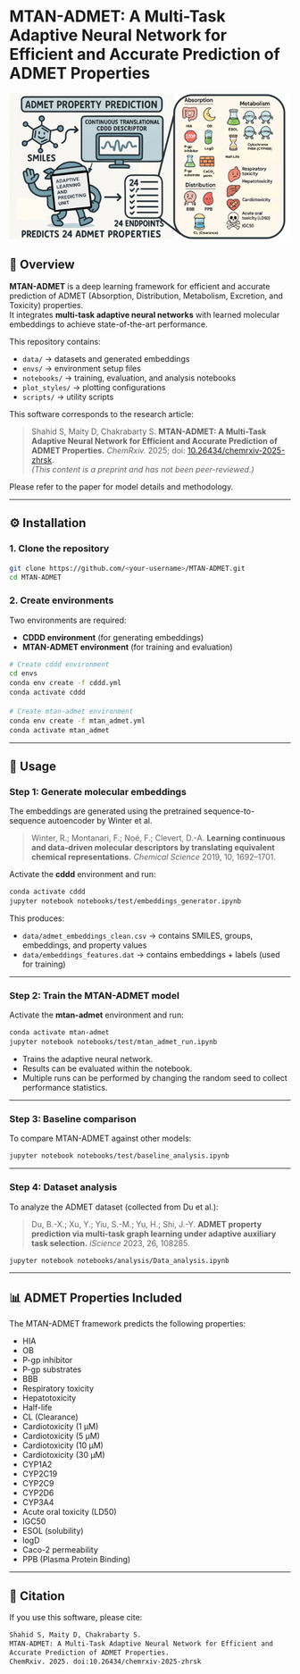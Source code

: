 

# MTAN-ADMET: A Multi-Task Adaptive Neural Network for Efficient and Accurate Prediction of ADMET Properties  

![TOC](TOC_admet.png)  

## 📖 Overview  
**MTAN-ADMET** is a deep learning framework for efficient and accurate prediction of ADMET (Absorption, Distribution, Metabolism, Excretion, and Toxicity) properties.  
It integrates **multi-task adaptive neural networks** with learned molecular embeddings to achieve state-of-the-art performance.  

This repository contains:  
- `data/` → datasets and generated embeddings  
- `envs/` → environment setup files  
- `notebooks/` → training, evaluation, and analysis notebooks  
- `plot_styles/` → plotting configurations  
- `scripts/` → utility scripts  

This software corresponds to the research article:  
> Shahid S, Maity D, Chakrabarty S. **MTAN-ADMET: A Multi-Task Adaptive Neural Network for Efficient and Accurate Prediction of ADMET Properties.** *ChemRxiv.* 2025; doi: [10.26434/chemrxiv-2025-zhrsk](https://doi.org/10.26434/chemrxiv-2025-zhrsk).  
> *(This content is a preprint and has not been peer-reviewed.)*  

Please refer to the paper for model details and methodology.  

---

## ⚙️ Installation  

### 1. Clone the repository  
```bash
git clone https://github.com/<your-username>/MTAN-ADMET.git
cd MTAN-ADMET
````

### 2. Create environments

Two environments are required:

* **CDDD environment** (for generating embeddings)
* **MTAN-ADMET environment** (for training and evaluation)

```bash
# Create cddd environment
cd envs
conda env create -f cddd.yml
conda activate cddd

# Create mtan-admet environment
conda env create -f mtan_admet.yml
conda activate mtan_admet
```

---

## 🚀 Usage

### Step 1: Generate molecular embeddings

The embeddings are generated using the pretrained sequence-to-sequence autoencoder by Winter et al.

> Winter, R.; Montanari, F.; Noé, F.; Clevert, D.-A. **Learning continuous and data-driven molecular descriptors by translating equivalent chemical representations.** *Chemical Science* 2019, 10, 1692–1701.

Activate the **cddd** environment and run:

```bash
conda activate cddd
jupyter notebook notebooks/test/embeddings_generator.ipynb
```

This produces:

* `data/admet_embeddings_clean.csv` → contains SMILES, groups, embeddings, and property values
* `data/embeddings_features.dat` → contains embeddings + labels (used for training)

---

### Step 2: Train the MTAN-ADMET model

Activate the **mtan-admet** environment and run:

```bash
conda activate mtan-admet
jupyter notebook notebooks/test/mtan_admet_run.ipynb
```

* Trains the adaptive neural network.
* Results can be evaluated within the notebook.
* Multiple runs can be performed by changing the random seed to collect performance statistics.

---

### Step 3: Baseline comparison

To compare MTAN-ADMET against other models:

```bash
jupyter notebook notebooks/test/baseline_analysis.ipynb
```

---

### Step 4: Dataset analysis

To analyze the ADMET dataset (collected from Du et al.):

> Du, B.-X.; Xu, Y.; Yiu, S.-M.; Yu, H.; Shi, J.-Y. **ADMET property prediction via multi-task graph learning under adaptive auxiliary task selection.** *iScience* 2023, 26, 108285.

```bash
jupyter notebook notebooks/analysis/Data_analysis.ipynb
```

---

## 📊 ADMET Properties Included

The MTAN-ADMET framework predicts the following properties:  

- HIA  
- OB  
- P-gp inhibitor  
- P-gp substrates  
- BBB  
- Respiratory toxicity  
- Hepatotoxicity  
- Half-life  
- CL (Clearance)  
- Cardiotoxicity (1 μM)  
- Cardiotoxicity (5 μM)  
- Cardiotoxicity (10 μM)  
- Cardiotoxicity (30 μM)  
- CYP1A2  
- CYP2C19  
- CYP2C9  
- CYP2D6  
- CYP3A4  
- Acute oral toxicity (LD50)  
- IGC50  
- ESOL (solubility)  
- logD  
- Caco-2 permeability  
- PPB (Plasma Protein Binding) 

---

## 📑 Citation

If you use this software, please cite:

```
Shahid S, Maity D, Chakrabarty S. 
MTAN-ADMET: A Multi-Task Adaptive Neural Network for Efficient and Accurate Prediction of ADMET Properties. 
ChemRxiv. 2025. doi:10.26434/chemrxiv-2025-zhrsk
```

